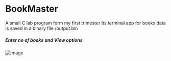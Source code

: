 # BookMaster
A small C lab program form my first trimester Its terminal app for books
data is saved in a binary file /output.bin
##### Enter no of books and View options
![image](https://github.com/AashrayBenjamin/labpro9/assets/82226121/0d7bf93d-d9f2-45e2-90e6-20b2ac9667a9)
